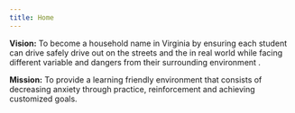 ```yaml
---
title: Home
---
```

**Vision:** To become a household name in Virginia by ensuring each student can drive safely drive out on the streets and the in real world while facing different variable and dangers from their surrounding environment .

**Mission:** To provide a learning friendly environment that consists of decreasing anxiety through practice, reinforcement and achieving customized goals.